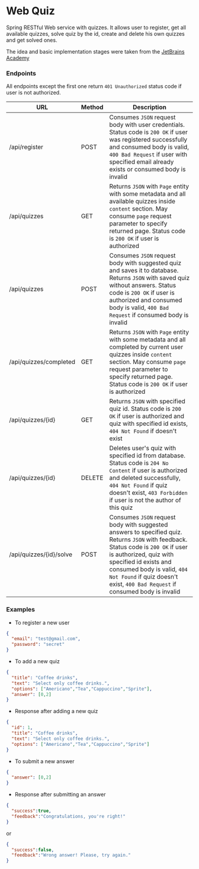 # Web Quiz
Spring RESTful Web service with quizzes. It allows user to register, get all available quizzes, solve quiz by the id,
create and delete his own quizzes and get solved ones.

The idea and basic implementation
stages were taken from the [JetBrains Academy](https://hi.hyperskill.org/ "Hyperskill")

### Endpoints
All endpoints except the first one return `401 Unauthorized` status code if user is not authorized. 

| URL | Method | Description |
| --- | --- | --- |
| /api/register | POST | Consumes `JSON` request body with user credentials. Status code is `200 OK` if user was registered successfully and consumed body is valid, `400 Bad Request` if user with specified email already exists or consumed body is invalid | 
| /api/quizzes | GET | Returns `JSON` with `Page` entity with some metadata and all available quizzes inside `content` section. May consume `page` request parameter to specify returned page. Status code is `200 OK` if user is authorized |
| /api/quizzes | POST | Consumes `JSON` request body with suggested quiz and saves it to database. Returns `JSON` with saved quiz without answers. Status code is `200 OK` if user is authorized and consumed body is valid, `400 Bad Request` if consumed body is invalid |
| /api/quizzes/completed | GET | Returns `JSON` with `Page` entity with some metadata and all completed by current user quizzes inside `content` section. May consume `page` request parameter to specify returned page. Status code is `200 OK` if user is authorized |
| /api/quizzes/{id} | GET | Returns `JSON` with specified quiz id. Status code is `200 OK` if user is authorized and quiz with specified id exists, `404 Not Found` if doesn't exist |
| /api/quizzes/{id} | DELETE | Deletes user's quiz with specified id from database. Status code is `204 No Content` if user is authorized and deleted successfully, `404 Not Found` if quiz doesn't exist, `403 Forbidden` if user is not the author of this quiz |
| /api/quizzes/{id}/solve | POST | Consumes `JSON` request body with suggested answers to specified quiz. Returns `JSON` with feedback. Status code is `200 OK` if user is authorized, quiz with specified id exists and consumed body is valid, `404 Not Found` if quiz doesn't exist, `400 Bad Request` if consumed body is invalid |

### Examples
- To register a new user
```json
{
  "email": "test@gmail.com",
  "password": "secret"
}
```
- To add a new quiz
```json
{
  "title": "Coffee drinks",
  "text": "Select only coffee drinks.",
  "options": ["Americano","Tea","Cappuccino","Sprite"],
  "answer": [0,2]
}
```
- Response after adding a new quiz
```json
{
  "id": 1,
  "title": "Coffee drinks",
  "text": "Select only coffee drinks.",
  "options": ["Americano","Tea","Cappuccino","Sprite"]
}
```
- To submit a new answer
```json
{
  "answer": [0,2]
}
```
- Response after submitting an answer
```json
{
  "success":true,
  "feedback":"Congratulations, you're right!"
}
```
or 
```json
{
  "success":false,
  "feedback":"Wrong answer! Please, try again."
}
```